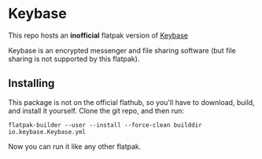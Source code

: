 # Keybase

This repo hosts an **inofficial** flatpak version of [Keybase](https://keybase.io/)

Keybase is an encrypted messenger and file sharing software (but file sharing is not supported by this flatpak).

## Installing

This package is not on the official flathub, so you'll have to download, build, and install it yourself.
Clone the git repo, and then run:

```
flatpak-builder --user --install --force-clean builddir io.keybase.Keybase.yml
```

Now you can run it like any other flatpak.
